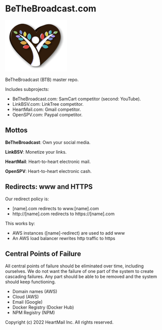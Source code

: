 # BeTheBroadcast.com

<img src='./btb-3d.png' alt='BeTheBroadcast' width='200'>

BeTheBroadcast (BTB) master repo.

Includes subprojects:

* BeTheBroadcast.com: SamCart competitor (second: YouTube).
* LinkBSV.com: LinkTree competitor.
* HeartMail.com: Gmail competitor.
* OpenSPV.com: Paypal competitor.

## Mottos

**BeTheBroadcast**: Own your social media.

**LinkBSV**: Monetize your links.

**HeartMail**: Heart-to-heart electronic mail.

**OpenSPV**: Heart-to-heart electronic cash.

## Redirects: www and HTTPS

Our redirect policy is:

- [name].com redirects to www.[name].com
- http://[name].com redirects to https://[name].com

This works by:

- AWS instances ([name]-redirect) are used to add www
- An AWS load balancer rewrites http traffic to https

## Central Points of Failure

All central points of failure should be eliminated over time, including
ourselves. We do not want the failure of one part of the system to create
cascading failures. Any part should be able to be removed and the system should
keep functioning.

* Domain names (AWS)
* Cloud (AWS)
* Email (Google)
* Docker Registry (Docker Hub)
* NPM Registry (NPM)

Copyright (c) 2022 HeartMail Inc. All rights reserved.

